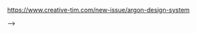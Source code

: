 
  https://www.creative-tim.com/new-issue/argon-design-system

-->

<!--
👉  https://www.creative-tim.com/bundles
👉  https://www.creative-tim.com
-->
